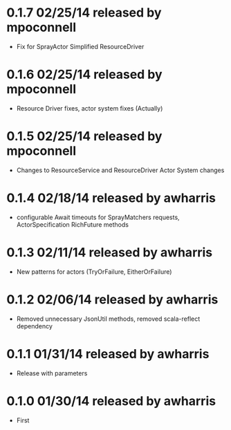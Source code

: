
# 0.1.7 02/25/14 released by mpoconnell
* Fix for SprayActor
Simplified ResourceDriver

# 0.1.6 02/25/14 released by mpoconnell
* Resource Driver fixes, actor system fixes (Actually)

# 0.1.5 02/25/14 released by mpoconnell
* Changes to ResourceService and ResourceDriver
Actor System changes

# 0.1.4 02/18/14 released by awharris
* configurable Await timeouts for SprayMatchers requests, ActorSpecification RichFuture methods

# 0.1.3 02/11/14 released by awharris
* New patterns for actors (TryOrFailure, EitherOrFailure)

# 0.1.2 02/06/14 released by awharris
* Removed unnecessary JsonUtil methods, removed scala-reflect dependency

# 0.1.1 01/31/14 released by awharris
* Release with parameters

# 0.1.0 01/30/14 released by awharris
* First
